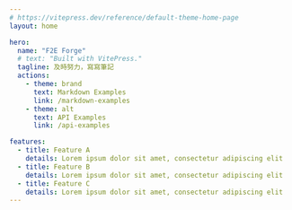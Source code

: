 ```yaml
---
# https://vitepress.dev/reference/default-theme-home-page
layout: home

hero:
  name: "F2E Forge"
  # text: "Built with VitePress."
  tagline: 及時努力，寫寫筆記
  actions:
    - theme: brand
      text: Markdown Examples
      link: /markdown-examples
    - theme: alt
      text: API Examples
      link: /api-examples

features:
  - title: Feature A
    details: Lorem ipsum dolor sit amet, consectetur adipiscing elit
  - title: Feature B
    details: Lorem ipsum dolor sit amet, consectetur adipiscing elit
  - title: Feature C
    details: Lorem ipsum dolor sit amet, consectetur adipiscing elit
---
```

